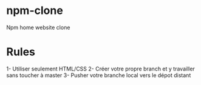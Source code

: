 # npm-clone
Npm home website clone

# Rules
1- Utiliser seulement HTML/CSS
2- Créer votre propre branch et y travailler sans toucher à master
3- Pusher votre branche local vers le dépot distant
